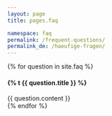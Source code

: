 ```yaml
---
layout: page
title: pages.faq

namespace: faq
permalink: /frequent-questions/
permalink_de: /haeufige-fragen/
---
```


{% for question in site.faq %}
<div>
    <h4>{% t {{ question.title  }} %}</h4>
    {{ question.content }}
</div>
{% endfor %}